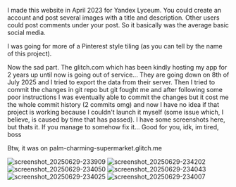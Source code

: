 I made this website in April 2023 for Yandex Lyceum. You could create an account and post several images with a title and description. Other users could post comments under your post. So it basically was the average basic social media.

I was going for more of a Pinterest style tiling (as you can tell by the name of this project). 

Now the sad part. The glitch.com which has been kindly hosting my app for 2 years up until now is going out of service... They are going down on 8th of July 2025 and I tried to export the data from their server. Then I tried to commit the changes in git repo but git fought me and after following some poor instructions I was eventually able to commit the changes but it cost me the whole commit history (2 commits omg) and now I have no idea if that project is working because I couldn't launch it myself (some issue which, I believe, is caused by time that has passed). I have some screenshots here, but thats it. If you manage to somehow fix it... Good for you, idk, im tired, boss

Btw, it was on palm-charming-supermarket.glitch.me

![screenshot_20250629-233909](https://github.com/user-attachments/assets/c6298292-abca-496a-b23b-a7bdaa6c88f7)
![screenshot_20250629-234202](https://github.com/user-attachments/assets/5960efac-89f6-4301-bede-0eb3738aa68d)
![screenshot_20250629-234050](https://github.com/user-attachments/assets/4681fc58-bb75-48b6-9df3-017bdb3612ec)
![screenshot_20250629-234043](https://github.com/user-attachments/assets/d1d1ff73-480f-4fe8-a893-4f35ac18abe4)
![screenshot_20250629-234025](https://github.com/user-attachments/assets/c1337892-532d-4710-8831-785d96bd5c0b)
![screenshot_20250629-234007](https://github.com/user-attachments/assets/e12ef40e-c7ec-43e4-a89f-cfca1fa60900)
